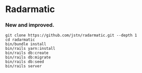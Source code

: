 # Radarmatic

### New and improved.

    git clone https://github.com/jstn/radarmatic.git --depth 1
    cd radarmatic
    bin/bundle install
    bin/rails yarn:install
    bin/rails db:create
    bin/rails db:migrate
    bin/rails db:seed
    bin/rails server
